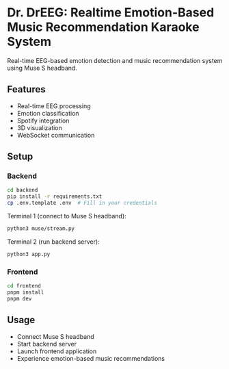 # Dr. DrEEG: Realtime Emotion-Based Music Recommendation Karaoke System

Real-time EEG-based emotion detection and music recommendation system using Muse S headband.

## Features

- Real-time EEG processing
- Emotion classification
- Spotify integration
- 3D visualization
- WebSocket communication

## Setup

### Backend

```bash
cd backend
pip install -r requirements.txt
cp .env.template .env  # Fill in your credentials
```

Terminal 1 (connect to Muse S headband):

```bash
python3 muse/stream.py
```

Terminal 2 (run backend server):

```bash
python3 app.py
```

### Frontend

```bash
cd frontend
pnpm install
pnpm dev
```

## Usage

- Connect Muse S headband
- Start backend server
- Launch frontend application
- Experience emotion-based music recommendations
